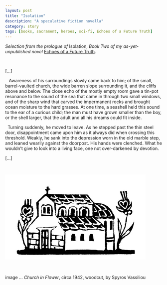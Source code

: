 ```yaml
---
layout: post
title: "Isolation"
description: "A speculative fiction novella"
category: story
tags: [books, sacrament, heroes, sci-fi, Echoes of a Future Truth]
---
```


*Selection from the prologue of* Isolation, *Book Two of my as-yet-unpublished novel* [Echoes of a Future Truth](https://www.imby.net/20220116/Echoes-of-a-Future-Truth). 

<p>&nbsp;</p>

[...]

&nbsp;&nbsp; Awareness of his surroundings slowly came back to him; of the small, barrel-vaulted church, the wide barren slope surrounding it, and the cliffs above and below. The close echo of the mostly empty room gave a tin-pot resonance to the sound of the sea that came in through two small windows, and of the sharp wind that carved the impermanent rocks and brought ocean moisture to the hard grasses. At one time, a seashell held this sound to the ear of a curious child; the man must have grown smaller than the boy, or the shell larger, that the adult and all his dreams could fit inside.

&nbsp;&nbsp;Turning suddenly, he moved to leave. As he stepped past the thin steel door, disappointment came upon him as it always did when crossing this threshold. Weakly, he sank into the depression worn in the old marble step, and leaned wearily against the doorpost. His hands were clenched. What he wouldn’t give to look into a living face, one not over-darkened by devotion.

[...]

<p>&nbsp;</p>

![](/assets/isolation.jpg)
<p>&nbsp;</p>

image ... *Church in Flower*, circa 1942, woodcut, by Spyros Vassiliou

